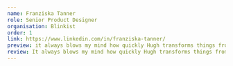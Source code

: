 ```yaml
---
name: Franziska Tanner
role: Senior Product Designer
organisation: Blinkist
order: 1
link: https://www.linkedin.com/in/franziska-tanner/
preview: it always blows my mind how quickly Hugh transforms things from design to code
review: It always blows my mind how quickly Hugh transforms things from design to code whilst jogging the world 🥳
---
```

